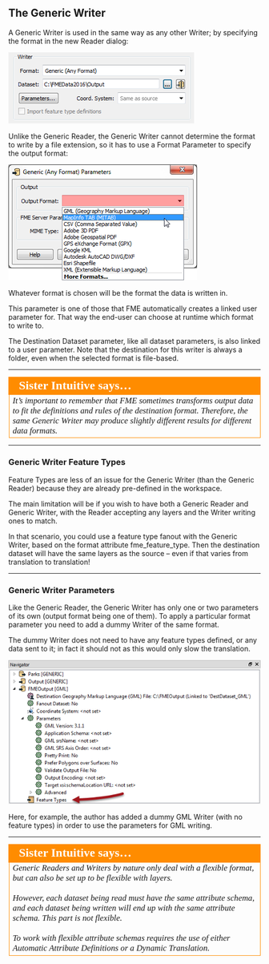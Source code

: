 ## The Generic Writer ##

A Generic Writer is used in the same way as any other Writer; by specifying the format in the new Reader dialog:

![](./Images/4.25.SettingGenericWriter.png)

Unlike the Generic Reader, the Generic Writer cannot determine the format to write by a file extension, so it has to use a Format Parameter to specify the output format:

![](./Images/4.26.GenericWriterSetFormat.png)

Whatever format is chosen will be the format the data is written in.

This parameter is one of those that FME automatically creates a linked user parameter for. That way the end-user can choose at runtime which format to write to.

The Destination Dataset parameter, like all dataset parameters, is also linked to a user parameter. Note that the destination for this writer is always a folder, even when the selected format is file-based.

---

<table style="border-spacing: 0px">
<tr>
<td style="vertical-align:middle;background-color:darkorange;border: 2px solid darkorange">
<i class="fa fa-quote-left fa-lg fa-pull-left fa-fw" style="color:white;padding-right: 12px;vertical-align:text-top"></i>
<span style="color:white;font-size:x-large;font-weight: bold;font-family:serif">Sister Intuitive says…</span>
</td>
</tr>

<tr>
<td style="border: 1px solid darkorange">
<span style="font-family:serif; font-style:italic; font-size:larger">
It’s important to remember that FME sometimes transforms output data to fit the definitions and rules of the destination format. Therefore, the same Generic Writer may produce slightly different results for different data formats.
</span>
</td>
</tr>
</table>

---

### Generic Writer Feature Types ###

Feature Types are less of an issue for the Generic Writer (than the Generic Reader) because they are already pre-defined in the workspace. 

The main limitation will be if you wish to have both a Generic Reader and Generic Writer, with the Reader accepting any layers and the Writer writing ones to match.

In that scenario, you could use a feature type fanout with the Generic Writer, based on the format attribute fme_feature_type. Then the destination dataset will have the same layers as the source – even if that varies from translation to translation!

---

### Generic Writer Parameters ###

Like the Generic Reader, the Generic Writer has only one or two parameters of its own (output format being one of them). To apply a particular format parameter you need to add a dummy Writer of the same format.

The dummy Writer does not need to have any feature types defined, or any data sent to it; in fact it should not as this would only slow the translation.

![](./Images/4.27.GenericWriterDummyWriter.png)

Here, for example, the author has added a dummy GML Writer (with no feature types) in order to use the parameters for GML writing.

---

<table style="border-spacing: 0px">
<tr>
<td style="vertical-align:middle;background-color:darkorange;border: 2px solid darkorange">
<i class="fa fa-quote-left fa-lg fa-pull-left fa-fw" style="color:white;padding-right: 12px;vertical-align:text-top"></i>
<span style="color:white;font-size:x-large;font-weight: bold;font-family:serif">Sister Intuitive says…</span>
</td>
</tr>

<tr>
<td style="border: 1px solid darkorange">
<span style="font-family:serif; font-style:italic; font-size:larger">
Generic Readers and Writers by nature only deal with a flexible format, but can also be set up to be flexible with layers.
<br><br>However, each dataset being read must have the same attribute schema, and each dataset being written will end up with the same attribute schema. This part is not flexible.
<br><br>To work with flexible attribute schemas requires the use of either Automatic Attribute Definitions or a Dynamic Translation.
</span>
</td>
</tr>
</table>

